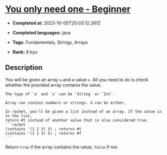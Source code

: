 # [You only need one - Beginner](https://www.codewars.com/kata/57cc975ed542d3148f00015b)

- **Completed at:** 2023-10-05T20:03:12.261Z

- **Completed languages:** java

- **Tags:** Fundamentals, Strings, Arrays

- **Rank:** 8 kyu

## Description

You will be given an array `a` and a value `x`. All you need to do is check whether the provided array contains the value.

~~~if:swift
The type of `a` and `x` can be `String` or `Int`.
~~~
~~~if-not:swift
Array can contain numbers or strings. X can be either.
~~~
~~~if:racket
In racket, you'll be given a list instead of an array. If the value is in the list,
return #t instead of another value that is also considered true.
```racket
(contains '(1 2 3) 3) ; returns #t
(contains '(1 2 3) 5) ; returns #f
```
~~~

Return `true` if the array contains the value, `false` if not. 